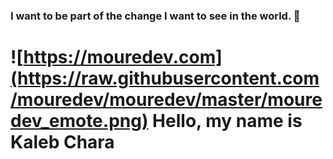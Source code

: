 ### I want to be part of the change I want to see in the world. 👋

# ![https://mouredev.com](https://raw.githubusercontent.com/mouredev/mouredev/master/mouredev_emote.png) Hello, my name is Kaleb Chara

<!--
**kchara21/kchara21** is a ✨ _special_ ✨ repository because its `README.md` (this file) appears on your GitHub profile.

Here are some ideas to get you started:

- 🔭 I’m currently working on ...
- 🌱 I’m currently learning ...
- 👯 I’m looking to collaborate on ...
- 🤔 I’m looking for help with ...
- 💬 Ask me about ...
- 📫 How to reach me: ...
- 😄 Pronouns: ...
- ⚡ Fun fact: ...
-->

